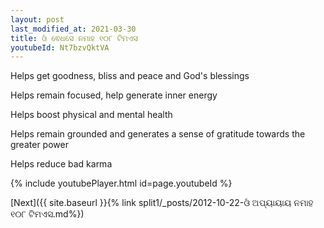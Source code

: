 ```yaml
---
layout: post
last_modified_at: 2021-03-30
title: ଓଁ ଵେଧସେ ନମାହ ୧୦୮ ଟିମଏସ
youtubeId: Nt7bzvQktVA
---
```

 
 
Helps get goodness, bliss and peace and God's blessings
 
Helps remain focused, help generate inner energy 
 
Helps boost physical and mental health 
 
Helps remain grounded and generates a sense of gratitude towards the greater power 
 
Helps reduce bad karma
 
 
 
 


{% include youtubePlayer.html id=page.youtubeId %}
 
[Next]({{ site.baseurl }}{% link  split1/_posts/2012-10-22-ଓଁ ଅପ୍ୟାୟାୟ ନମାହ  ୧୦୮ ଟିମଏସ.md%})
 
